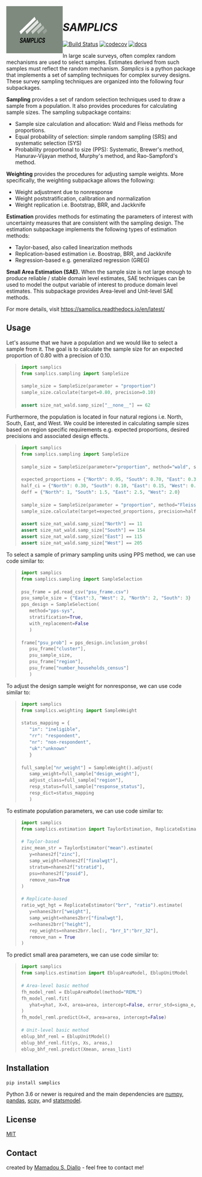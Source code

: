 <img src="./img/samplics_logo3.png" width="150" height="125" align="left" />

# _SAMPLICS_

[![Build Status](https://travis-ci.com/survey-methods/samplics.svg?branch=master)](https://travis-ci.com/survey-methods/samplics/branches)
[![codecov](https://codecov.io/gh/survey-methods/samplics/branch/master/graph/badge.svg)](https://codecov.io/gh/survey-methods/samplics)
[![docs](https://readthedocs.org/projects/samplics/badge/?version=latest)](https://samplics.readthedocs.io/en/latest/?badge=latest)

In large scale surveys, often complex random mechanisms are used to select
samples. Estimates derived from such samples must reflect the random
mechanism. _Samplics_ is a python package that implements a set of
sampling techniques for complex survey designs. These survey sampling techniques are organized into the following four subpackages.

**Sampling** provides a set of random selection techniques used to draw a sample from a population. It also provides procedures for calculating sample sizes. The sampling subpackage contains:

- Sample size calculation and allocation: Wald and Fleiss methods for proportions.
- Equal probability of selection: simple random sampling (SRS) and systematic selection (SYS)
- Probability proportional to size (PPS): Systematic, Brewer's method, Hanurav-Vijayan method, Murphy's method, and Rao-Sampford's method.

**Weighting** provides the procedures for adjusting sample weights. More specifically, the weighting subpackage allows the following:

- Weight adjustment due to nonresponse
- Weight poststratification, calibration and normalization
- Weight replication i.e. Bootstrap, BRR, and Jackknife

**Estimation** provides methods for estimating the parameters of interest with uncertainty measures that are consistent with the sampling design. The estimation subpackage implements the following types of estimation methods:

- Taylor-based, also called linearization methods
- Replication-based estimation i.e. Boostrap, BRR, and Jackknife
- Regression-based e.g. generalized regression (GREG)

**Small Area Estimation (SAE).** When the sample size is not large enough to produce reliable / stable domain level estimates, SAE techniques can be used to model the output variable of interest to produce domain level estimates. This subpackage provides Area-level and Unit-level SAE methods.

For more details, visit https://samplics.readthedocs.io/en/latest/

## Usage

Let's assume that we have a population and we would like to select a sample from it. The goal is to calculate the sample size for an expected proportion of 0.80 with a precision of 0.10.

> ```python
> import samplics
> from samplics.sampling import SampleSize
>
> sample_size = SampleSize(parameter = "proportion")
> sample_size.calculate(target=0.80, precision=0.10)
>
> assert size_nat_wald.samp_size["__none__"] == 62
> ```

Furthermore, the population is located in four natural regions i.e. North, South, East, and West. We could be interested in calculating sample sizes based on region specific requirements e.g. expected proportions, desired precisions and associated design effects.

> ```python
> import samplics
> from samplics.sampling import SampleSize
>
> sample_size = SampleSize(parameter="proportion", method="wald", stratification=True)
>
> expected_proportions = {"North": 0.95, "South": 0.70, "East": 0.30, "West": 0.50}
> half_ci = {"North": 0.30, "South": 0.10, "East": 0.15, "West": 0.10}
> deff = {"North": 1, "South": 1.5, "East": 2.5, "West": 2.0}
>
> sample_size = SampleSize(parameter = "proportion", method="Fleiss", stratification=True)
> sample_size.calculate(target=expected_proportions, precision=half_ci, deff=deff)
>
> assert size_nat_wald.samp_size["North"] == 11
> assert size_nat_wald.samp_size["South"] == 154
> assert size_nat_wald.samp_size["East"] == 115
> assert size_nat_wald.samp_size["West"] == 205
> ```

To select a sample of primary sampling units using PPS method,
we can use code similar to:

> ```python
> import samplics
> from samplics.sampling import SampleSelection
>
> psu_frame = pd.read_csv("psu_frame.csv")
> psu_sample_size = {"East":3, "West": 2, "North": 2, "South": 3}
> pps_design = SampleSelection(
>    method="pps-sys",
>    stratification=True,
>    with_replacement=False
>    )
>
> frame["psu_prob"] = pps_design.inclusion_probs(
>    psu_frame["cluster"],
>    psu_sample_size,
>    psu_frame["region"],
>    psu_frame["number_households_census"]
>    )
> ```

To adjust the design sample weight for nonresponse,
we can use code similar to:

> ```python
> import samplics
> from samplics.weighting import SampleWeight
>
> status_mapping = {
>    "in": "ineligible",
>    "rr": "respondent",
>    "nr": "non-respondent",
>    "uk":"unknown"
>    }
>
> full_sample["nr_weight"] = SampleWeight().adjust(
>    samp_weight=full_sample["design_weight"],
>    adjust_class=full_sample["region"],
>    resp_status=full_sample["response_status"],
>    resp_dict=status_mapping
>    )
> ```

To estimate population parameters, we can use code similar to:

> ```python
> import samplics
> from samplics.estimation import TaylorEstimation, ReplicateEstimator
>
> # Taylor-based
> zinc_mean_str = TaylorEstimator("mean").estimate(
>    y=nhanes2f["zinc"],
>    samp_weight=nhanes2f["finalwgt"],
>    stratum=nhanes2f["stratid"],
>    psu=nhanes2f["psuid"],
>    remove_nan=True
> )
>
> # Replicate-based
> ratio_wgt_hgt = ReplicateEstimator("brr", "ratio").estimate(
>    y=nhanes2brr["weight"],
>    samp_weight=nhanes2brr["finalwgt"],
>    x=nhanes2brr["height"],
>    rep_weights=nhanes2brr.loc[:, "brr_1":"brr_32"],
>    remove_nan = True
> )
> ```

To predict small area parameters, we can use code similar to:

> ```python
> import samplics
> from samplics.estimation import EblupAreaModel, EblupUnitModel
>
> # Area-level basic method
> fh_model_reml = EblupAreaModel(method="REML")
> fh_model_reml.fit(
>    yhat=yhat, X=X, area=area, intercept=False, error_std=sigma_e, tol=1e-4,
> )
> fh_model_reml.predict(X=X, area=area, intercept=False)
>
> # Unit-level basic method
> eblup_bhf_reml = EblupUnitModel()
> eblup_bhf_reml.fit(ys, Xs, areas,)
> eblup_bhf_reml.predict(Xmean, areas_list)
> ```

## Installation

`pip install samplics`

Python 3.6 or newer is required and the main dependencies are [numpy](https://numpy.org), [pandas](https://pandas.pydata.org), [scpy](https://www.scipy.org), and [statsmodel](https://www.statsmodels.org/stable/index.h.tml).

## License

[MIT](https://github.com/survey-methods/samplics/blob/master/license.txt)

## Contact

created by [Mamadou S. Diallo](https://twitter.com/MamadouSDiallo) - feel free to contact me!
